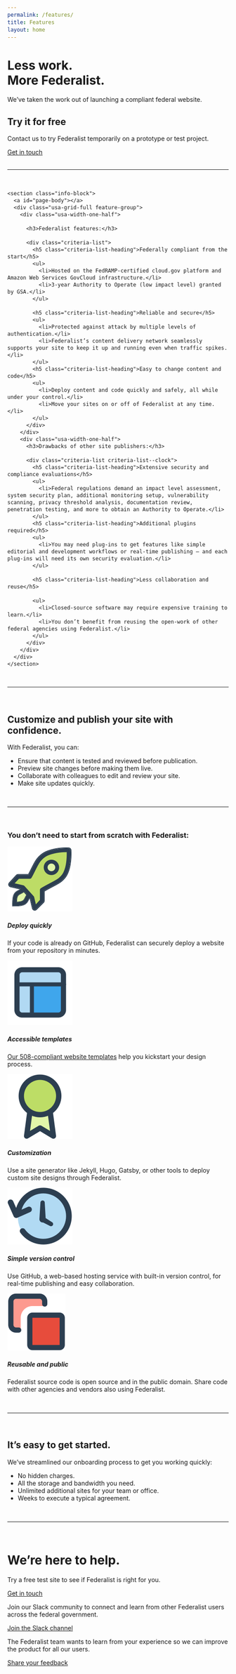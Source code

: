 ```yaml
---
permalink: /features/
title: Features
layout: home
---
```


<div class="features-page">
  <div class="well">
    <div class="usa-grid federalist-hero">
      <div class="usa-width-two-thirds">
        <h1 class="hero-heading">
          Less work.<br>
          More Federalist.
        </h1>
        <p class="hero-copy sub-heading">We’ve taken the work out of launching a compliant federal website.</p>
      </div>
      <div class="usa-width-one-third usa-hero-callout">
        <h2>Try it for free</h2>
        <p>Contact us to try Federalist temporarily on a prototype or test project.</p>
        <a class="usa-button" href="mailto:federalist-inquiries@gsa.gov?body=What%27s%20your%20name%3F%0A%0AWhat%20agency%20or%20office%20do%20you%20work%20for%3F%0A%0AWhat%27s%20your%20job%20title%20or%20role%3F%0A%0ATell%20us%20a%20little%20about%20your%20website%20project%20or%20your%20questions%20about%20federalist:%0A%0AIf%20you%27d%20like%20us%20to%20call%20you%2C%20what%27s%20your%20phone%20number%20and%20when%20might%20be%20a%20good%20time%3F%0A"> Get in touch</a>
      </div>
    </div>
  </div>

  <div class="usa-grid">
    <br>
    <hr class="hr-light">    
    <br>
  </div>
  
  <div class="usa-grid">
    
    <section class="info-block">
      <a id="page-body"></a>
      <div class="usa-grid-full feature-group">
        <div class="usa-width-one-half">
          
          <h3>Federalist features:</h3>

          <div class="criteria-list">
            <h5 class="criteria-list-heading">Federally compliant from the start</h5>
            <ul>
              <li>Hosted on the FedRAMP-certified cloud.gov platform and Amazon Web Services GovCloud infrastructure.</li>
              <li>3-year Authority to Operate (low impact level) granted by GSA.</li>
            </ul>

            <h5 class="criteria-list-heading">Reliable and secure</h5>
            <ul>
              <li>Protected against attack by multiple levels of authentication.</li>
              <li>Federalist’s content delivery network seamlessly supports your site to keep it up and running even when traffic spikes.</li>
            </ul>
            <h5 class="criteria-list-heading">Easy to change content and code</h5>
            <ul>
              <li>Deploy content and code quickly and safely, all while under your control.</li>
              <li>Move your sites on or off of Federalist at any time.</li>
            </ul>
          </div>
        </div>
        <div class="usa-width-one-half">
          <h3>Drawbacks of other site publishers:</h3>

          <div class="criteria-list criteria-list--clock">
            <h5 class="criteria-list-heading">Extensive security and compliance evaluations</h5>
            <ul>
              <li>Federal regulations demand an impact level assessment, system security plan, additional monitoring setup, vulnerability scanning, privacy threshold analysis, documentation review, penetration testing, and more to obtain an Authority to Operate.</li>
            </ul>
            <h5 class="criteria-list-heading">Additional plugins required</h5>
            <ul>
              <li>You may need plug-ins to get features like simple editorial and development workflows or real-time publishing — and each plug-ins will need its own security evaluation.</li>
            </ul>

            <h5 class="criteria-list-heading">Less collaboration and reuse</h5>

            <ul>
              <li>Closed-source software may require expensive training to learn.</li>
              <li>You don’t benefit from reusing the open-work of other federal agencies using Federalist.</li>
            </ul>
          </div>
        </div>
      </div>
    </section>
  </div>

  <div class="usa-grid">
    <br>
    <hr class="hr-light">    
    <br>
  </div>
  
  
  <div class="usa-grid">
    <section class="info-block">
      <div class="usa-width-one-whole">
        <h2>Customize and publish your site with confidence.</h2>
        <p class="medium-copy">With Federalist, you can:</p>
        <ul class="checklist copy">
          <li>Ensure that content is tested and reviewed before publication.</li>
          <li>Preview site changes before making them live.</li>
          <li>Collaborate with colleagues to edit and review your site.</li>
          <li>Make site updates quickly.</li>
        </ul>
      </div>
    </section>
  </div>
  
  <div class="usa-grid">
    <br>
    <hr class="hr-light">    
    <br>
  </div>
  
  
  <div class="usa-grid">
    <section class="info-block">
      <div class="usa-width-one-whole">
        <h3>You don’t need to start from scratch with Federalist:</h3>
        <div class="usa-grid-full">
          <div class="usa-width-one-third">
            <div class="feature-group vertical">
              <div class="feature-image small">
                <img src="/assets/images/icons/icon-rocket-color.svg">
              </div>
              <div class="feature-text">
                <h5>Deploy quickly</h5>
                <p>If your code is already on GitHub, Federalist can securely deploy a website from your repository in minutes.</p>
              </div>
            </div>
          </div>
          <div class="usa-width-one-third">
            <div class="feature-group vertical">
              <div class="feature-image small">
                <img src="/assets/images/icons/icon-layout-color.svg">
              </div>
              <div class="feature-text">
                <h5>Accessible templates</h5>
                <p><a href="https://federalist-docs.18f.gov/pages/using-federalist/templates/">Our 508-compliant website templates</a> help you kickstart your design process.</p>
              </div>
            </div>
          </div>
          <div class="usa-width-one-third">
            <div class="feature-group vertical">
              <div class="feature-image small">
                <img src="/assets/images/icons/icon-badge-color.svg">
              </div>
              <div class="feature-text">
                <h5>Customization</h5>
                <p>Use a site generator like Jekyll, Hugo, Gatsby, or other tools to deploy custom site designs through Federalist.</p>
              </div>
            </div>
          </div>
         </div>
        <div class="usa-grid-full">
          <div class="usa-width-one-third">
            <div class="feature-group vertical">
              <div class="feature-image small">
                <img src="/assets/images/icons/icon-clockback-color.svg">
              </div>
              <div class="feature-text">
                <h5>Simple version control</h5>
                <p>Use GitHub, a web-based hosting service with built-in version control, for real-time publishing and easy collaboration.</p>
              </div>
            </div>
          </div>
          <div class="usa-width-one-third">
            <div class="feature-group vertical">
              <div class="feature-image small">
                <img src="/assets/images/icons/icon-two-squares-color.svg">
              </div>
              <div class="feature-text">
                <h5>Reusable and public</h5>
                <p>Federalist source code is open source and in the public domain. Share code with other agencies and vendors also using Federalist.</p>
              </div>
            </div>
          </div>
        </div>
      </div>
    </section>
  </div>
  
  <div class="usa-grid">
    <br>
    <hr class="hr-light">    
    <br>
  </div>

  <div class="usa-grid">
    <section class="info-block">
      <h2>It’s easy to get started.</h2>
      <p class="medium-copy">We’ve streamlined our onboarding process to get you working quickly:</p>
      <ul>
        <li>No hidden charges.</li>
        <li>All the storage and bandwidth you need.</li>
        <li>Unlimited additional sites for your team or office.</li>
        <li>Weeks to execute a typical agreement.</li>
      </ul>
    </section>
  </div>
  
  <div class="usa-grid">
    <br>
    <hr class="hr-light">    
    <br>
  </div>
  

  <div class="well">
    <div class="usa-grid federalist-hero">
      <h1>We’re here to help.</h1>
      <div class="flexbox-grid">
        <div class="usa-width-one-third flexbox-item">
          <p class="medium-copy">Try a free test site to see if Federalist is right for you.</p>
          <a class="usa-button callout-inline" href="mailto:federalist-inquiries@gsa.gov?body=What%27s%20your%20name%3F%0A%0AWhat%20agency%20or%20office%20do%20you%20work%20for%3F%0A%0AWhat%27s%20your%20job%20title%20or%20role%3F%0A%0ATell%20us%20a%20little%20about%20your%20website%20project%20or%20your%20questions%20about%20federalist:%0A%0AIf%20you%27d%20like%20us%20to%20call%20you%2C%20what%27s%20your%20phone%20number%20and%20when%20might%20be%20a%20good%20time%3F%0A">Get in touch</a>          
        </div>
        <div class="usa-width-one-third flexbox-item">
          <p class="medium-copy">Join our Slack community to connect and learn from other Federalist users across the federal government.</p>
          <a class="usa-button" href="https://chat.18f.gov/">Join the Slack channel</a>
        </div>
        <div class="usa-width-one-third flexbox-item">
          <p class="medium-copy">The Federalist team wants to learn from your experience so we can improve the product for all our users.</p>
          <a class="usa-button" href="mailto:federalist-inquiries@gsa.gov">Share your feedback</a>
        </div>
      </div>
    </div>
  </div>
</div>